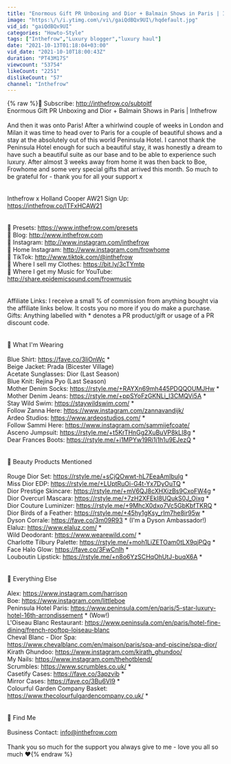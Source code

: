 ```yaml
---
title: "Enormous Gift PR Unboxing and Dior + Balmain Shows in Paris | Inthefrow"
image: "https:\/\/i.ytimg.com\/vi\/gaiQdBQx9UI\/hqdefault.jpg"
vid_id: "gaiQdBQx9UI"
categories: "Howto-Style"
tags: ["Inthefrow","Luxury blogger","luxury haul"]
date: "2021-10-13T01:18:04+03:00"
vid_date: "2021-10-10T18:00:43Z"
duration: "PT43M17S"
viewcount: "53754"
likeCount: "2251"
dislikeCount: "57"
channel: "Inthefrow"
---
```

{% raw %}🌟 Subscribe: <a rel="nofollow" target="blank" href="http://inthefrow.co/subtoitf">http://inthefrow.co/subtoitf</a><br />Enormous Gift PR Unboxing and Dior + Balmain Shows in Paris | Inthefrow<br /><br />And then it was onto Paris! After a whirlwind couple of weeks in London and Milan it was time to head over to Paris for a couple of beautiful shows and a stay at the absolutely out of this world Peninsula Hotel. I cannot thank the Peninsula Hotel enough for such a beautiful stay, it was honestly a dream to have such a beautiful suite as our base and to be able to experience such luxury. After almost 3 weeks away from home it was then back to Boe, Frowhome and some very special gifts that arrived this month. So much to be grateful for - thank you for all your support x <br /><br /><br />Inthefrow x Holland Cooper AW21 Sign Up: <a rel="nofollow" target="blank" href="https://inthefrow.co/ITFxHCAW21">https://inthefrow.co/ITFxHCAW21</a> <br /><br /><br />🌟 Presets: <a rel="nofollow" target="blank" href="https://www.inthefrow.com/presets">https://www.inthefrow.com/presets</a><br />🌟 Blog: <a rel="nofollow" target="blank" href="http://www.inthefrow.com">http://www.inthefrow.com</a><br />🌟 Instagram: <a rel="nofollow" target="blank" href="http://www.instagram.com/inthefrow">http://www.instagram.com/inthefrow</a><br />🌟 Home Instagram: <a rel="nofollow" target="blank" href="http://www.instagram.com/frowhome">http://www.instagram.com/frowhome</a><br />🌟 TikTok: <a rel="nofollow" target="blank" href="http://www.tiktok.com/@inthefrow">http://www.tiktok.com/@inthefrow</a> <br />🌟 Where I sell my Clothes: <a rel="nofollow" target="blank" href="https://bit.ly/3cTYmtp">https://bit.ly/3cTYmtp</a> <br />🌟 Where I get my Music for YouTube: <a rel="nofollow" target="blank" href="http://share.epidemicsound.com/frowmusic">http://share.epidemicsound.com/frowmusic</a> <br /><br /><br />Affiliate Links: I receive a small % of commission from anything bought via the affiliate links below. It costs you no more if you do make a purchase.<br />Gifts: Anything labelled with * denotes a PR product/gift or usage of a PR discount code. <br /><br /><br />🌟 What I'm Wearing <br /><br />Blue Shirt: <a rel="nofollow" target="blank" href="https://fave.co/3liOnWc">https://fave.co/3liOnWc</a> * <br />Beige Jacket: Prada (Bicester Village) <br />Acetate Sunglasses: Dior (Last Season) <br />Blue Knit: Rejina Pyo (Last Season) <br />Mother Denim Socks: <a rel="nofollow" target="blank" href="https://rstyle.me/+RAYXn69mh445PDQQOUMJHw">https://rstyle.me/+RAYXn69mh445PDQQOUMJHw</a> * <br />Mother Denim Jeans: <a rel="nofollow" target="blank" href="https://rstyle.me/+ppSYoFzGKNLi_I3CMQVi5A">https://rstyle.me/+ppSYoFzGKNLi_I3CMQVi5A</a> * <br />Stay Wild Swim: <a rel="nofollow" target="blank" href="https://staywildswim.com/">https://staywildswim.com/</a> * <br />Follow Zanna Here: <a rel="nofollow" target="blank" href="https://www.instagram.com/zannavandijk/">https://www.instagram.com/zannavandijk/</a> <br />Ardeo Studios: <a rel="nofollow" target="blank" href="https://www.ardeostudios.com/">https://www.ardeostudios.com/</a> * <br />Follow Sammi Here: <a rel="nofollow" target="blank" href="https://www.instagram.com/sammijefcoate/">https://www.instagram.com/sammijefcoate/</a><br />Asceno Jumpsuit: <a rel="nofollow" target="blank" href="https://rstyle.me/+t5KrTHnGg2XuBuVP8kLI8g">https://rstyle.me/+t5KrTHnGg2XuBuVP8kLI8g</a> * <br />Dear Frances Boots: <a rel="nofollow" target="blank" href="https://rstyle.me/+i1MPYw19Ri1j1h1u9EJezQ">https://rstyle.me/+i1MPYw19Ri1j1h1u9EJezQ</a> * <br /><br /><br />🌟 Beauty Products Mentioned<br /><br />Rouge Dior Set: <a rel="nofollow" target="blank" href="https://rstyle.me/+sCjQOwwt-hL7EeaAmIbulg">https://rstyle.me/+sCjQOwwt-hL7EeaAmIbulg</a> * <br />Miss Dior EDP: <a rel="nofollow" target="blank" href="https://rstyle.me/+LUptRuOi-G4t-Yx7DyOuTQ">https://rstyle.me/+LUptRuOi-G4t-Yx7DyOuTQ</a> * <br />Dior Prestige Skincare: <a rel="nofollow" target="blank" href="https://rstyle.me/+mV6QJ8cXHXizBs9CxoFW4g">https://rstyle.me/+mV6QJ8cXHXizBs9CxoFW4g</a> * <br />Dior Overcurl Mascara: <a rel="nofollow" target="blank" href="https://rstyle.me/+7zH2XFEkI8UQukS0J_Oixg">https://rstyle.me/+7zH2XFEkI8UQukS0J_Oixg</a> * <br />Dior Couture Luminizer: <a rel="nofollow" target="blank" href="https://rstyle.me/+9MhcX0dxo7Vc5GbKbfTKRQ">https://rstyle.me/+9MhcX0dxo7Vc5GbKbfTKRQ</a> * <br />Dior Birds of a Feather: <a rel="nofollow" target="blank" href="https://rstyle.me/+45hy1gKsy_rIm7he8ir95w">https://rstyle.me/+45hy1gKsy_rIm7he8ir95w</a> * <br />Dyson Corrale: <a rel="nofollow" target="blank" href="https://fave.co/3m09R93">https://fave.co/3m09R93</a> * (I'm a Dyson Ambassador!) <br />Elaluz: <a rel="nofollow" target="blank" href="https://www.elaluz.com/">https://www.elaluz.com/</a> * <br />Wild Deodorant: <a rel="nofollow" target="blank" href="https://www.wearewild.com/">https://www.wearewild.com/</a> * <br />Charlotte Tilbury Palette: <a rel="nofollow" target="blank" href="https://rstyle.me/+moh1LiZETOam0tLX9qjPQg">https://rstyle.me/+moh1LiZETOam0tLX9qjPQg</a> * <br />Face Halo Glow: <a rel="nofollow" target="blank" href="https://fave.co/3FwCnIh">https://fave.co/3FwCnIh</a> * <br />Louboutin Lipstick: <a rel="nofollow" target="blank" href="https://rstyle.me/+n8o6YzSCHqOhUtJ-buqX6A">https://rstyle.me/+n8o6YzSCHqOhUtJ-buqX6A</a> * <br /><br /><br />🌟 Everything Else<br /><br />Alex: <a rel="nofollow" target="blank" href="https://www.instagram.com/harrison">https://www.instagram.com/harrison</a> <br />Boe: <a rel="nofollow" target="blank" href="https://www.instagram.com/littleboe">https://www.instagram.com/littleboe</a> <br />Peninsula Hotel Paris: <a rel="nofollow" target="blank" href="https://www.peninsula.com/en/paris/5-star-luxury-hotel-16th-arrondissement">https://www.peninsula.com/en/paris/5-star-luxury-hotel-16th-arrondissement</a> * (Wow!) <br />L'Oiseau Blanc Restaurant: <a rel="nofollow" target="blank" href="https://www.peninsula.com/en/paris/hotel-fine-dining/french-rooftop-loiseau-blanc">https://www.peninsula.com/en/paris/hotel-fine-dining/french-rooftop-loiseau-blanc</a> <br />Cheval Blanc - Dior Spa: <a rel="nofollow" target="blank" href="https://www.chevalblanc.com/en/maison/paris/spa-and-piscine/spa-dior/">https://www.chevalblanc.com/en/maison/paris/spa-and-piscine/spa-dior/</a> <br />Kirath Ghundoo: <a rel="nofollow" target="blank" href="https://www.instagram.com/kirath_ghundoo/">https://www.instagram.com/kirath_ghundoo/</a> <br />My Nails: <a rel="nofollow" target="blank" href="https://www.instagram.com/thehotblend/">https://www.instagram.com/thehotblend/</a> <br />Scrumbles: <a rel="nofollow" target="blank" href="https://www.scrumbles.co.uk/">https://www.scrumbles.co.uk/</a> * <br />Casetify Cases: <a rel="nofollow" target="blank" href="https://fave.co/3apzvib">https://fave.co/3apzvib</a> * <br />Mirror Cases: <a rel="nofollow" target="blank" href="https://fave.co/3Bu6VI9">https://fave.co/3Bu6VI9</a> * <br />Colourful Garden Company Basket: <a rel="nofollow" target="blank" href="https://www.thecolourfulgardencompany.co.uk/">https://www.thecolourfulgardencompany.co.uk/</a> * <br /><br /><br />🌟 Find Me<br /><br />Business Contact: info@inthefrow.com <br /><br />Thank you so much for the support you always give to me - love you all so much ❤{% endraw %}
